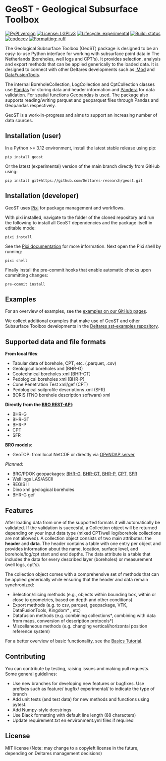 # GeoST - Geological Subsurface Toolbox
[![PyPI version](https://img.shields.io/pypi/v/geost.svg)](https://pypi.org/project/geost)
[![License: LGPLv3](https://img.shields.io/pypi/l/geost)](https://choosealicense.com/licenses/lgpl-3.0)
[![Lifecycle: experimental](https://lifecycle.r-lib.org/articles/figures/lifecycle-experimental.svg)](https://lifecycle.r-lib.org/articles/stages.html)
[![Build: status](https://img.shields.io/github/actions/workflow/status/deltares-research/geost/ci.yml)](https://github.com/Deltares-research/geost/actions)
[![codecov](https://codecov.io/gh/Deltares-research/geost/graph/badge.svg?token=HCNGLWTQ2H)](https://codecov.io/gh/Deltares-research/geost)
[![Formatting: ruff](https://img.shields.io/endpoint?url=https://raw.githubusercontent.com/astral-sh/ruff/main/assets/badge/v2.json)](https://github.com/charliermarsh/ruff)

The Geological Subsurface Toolbox (GeoST) package is designed to be an easy-to-use Python interface for working with subsurface point data in The Netherlands (boreholes, well logs and CPT's). It provides selection, analysis and export methods that can be applied generically to the loaded data. It is designed to connect with other Deltares developments such as [iMod](https://github.com/Deltares/imod-python) and [DataFusionTools](https://publicwiki.deltares.nl/display/TKIP/Data+Fusion+Tools).

The internal BoreholeCollection, LogCollection and CptCollection classes use [Pandas](https://pandas.pydata.org/) for storing data and header information and  [Pandera](https://pandera.readthedocs.io/en/stable/) for data validation. For spatial functions [Geopandas](https://geopandas.org/en/stable/) is used. The package also supports reading/writing parquet and geoparquet files through Pandas and Geopandas respectively.

GeoST is a work-in-progress and aims to support an increasing number of data sources.

## Installation (user)
In a Python >= 3.12 environment, install the latest stable release using pip:

    pip install geost

Or the latest (experimental) version of the main branch directly from GitHub using:

    pip install git+https://github.com/Deltares-research/geost.git

## Installation (developer)
GeoST uses [Pixi](https://github.com/prefix-dev/pixi) for package management and workflows.

With pixi installed, navigate to the folder of the cloned repository and run the following to install all GeoST dependencies and the package itself in editable mode:

    pixi install

See the [Pixi documentation](https://pixi.sh/latest/) for more information. Next open
the Pixi shell by running:

    pixi shell

Finally install the pre-commit hooks that enable automatic checks upon committing changes:

    pre-commit install


## Examples
For an overview of examples, see the [examples on our GitHub pages](https://deltares-research.github.io/geost/examples.html).

We collect additional examples that make use of GeoST and other Subsurface Toolbox developments in
the [Deltares sst-examples repository](https://github.com/Deltares-research/sst-examples).

## Supported data and file formats
**From local files**:
- Tabular data of borehole, CPT, etc. (.parquet, .csv)
- Geological boreholes xml (BHR-G)
- Geotechnical boreholes xml (BHR-GT)
- Pedological boreholes xml (BHR-P)
- Cone Penetration Test xml/gef (CPT)
- Pedological soilprofile descriptions xml (SFR)
- BORIS (TNO borehole description software) xml

**Directly from the [BRO REST-API](https://www.bro-productomgeving.nl/bpo/latest/url-s-publieke-rest-services)**:
- BHR-G
- BHR-GT
- BHR-P
- CPT
- SFR

**BRO models**:
- GeoTOP: from local NetCDF or directly via [OPeNDAP server](https://dinodata.nl/opendap/)

*Planned*:
- BRO/PDOK geopackages: [BHR-G](https://service.pdok.nl/bzk/bro-geologisch-booronderzoek/atom/index.xml), [BHR-GT](https://service.pdok.nl/bzk/bro-geotechnischbooronderzoek/atom/v1_0/index.xml), [BHR-P](https://service.pdok.nl/bzk/brobhrpvolledigeset/atom/v1_1/index.xml), [CPT](https://service.pdok.nl/bzk/brocptvolledigeset/atom/v1_0/index.xml), [SFR](https://service.pdok.nl/bzk/bodem/bro-wandonderzoek/atom/index.xml)
- Well logs LAS/ASCII
- REGIS II
- Dino xml geological boreholes
- BHR-G gef

## Features
After loading data from one of the supported formats it will automatically be validated. If the validation is succesful, a Collection object will be returned depending on your input data type (mixed CPT/well log/borehole collections are not allowed). A collection object consists of two main attributes: the **header** and **data**. The header contains a table with one entry per object and provides information about the name, location, surface level, and borehole/log/cpt start and end depths. The data attribute is a table that includes the data for every described layer (boreholes) or measurement (well logs, cpt's).

The collection object comes with a comprehensive set of methods that can be applied generically while ensuring that the header and data remain synchronized:

- Selection/slicing methods (e.g., objects within bounding box, within or close to geometries, based on depth and other conditions)
- Export methods (e.g. to csv, parquet, geopackage, VTK, DataFusionTools, Kingdom* , etc)
- Datafusion methods (e.g. combining collections*, combining with data from maps, conversion of description protocols*)
- Miscellaneous methods (e.g. changing vertical/horizontal position reference system)

For a better overview of basic functionality, see the [Basics Tutorial](https://github.com/Deltares-research/geost/tree/main/tutorials).

## Contributing

You can contribute by testing, raising issues and making pull requests. Some general guidelines:

- Use new branches for developing new features or bugfixes. Use prefixes such as feature/ bugfix/ experimental/ to indicate the type of branch
- Add unit tests (and test data) for new methods and functions using pytest.
- Add Numpy-style docstrings
- Use Black formatting with default line length (88 characters)
- Update requirement.txt en environment.yml files if required

## License
MIT license (Note: may change to a copyleft license in the future, depending on Deltares management decisions)
